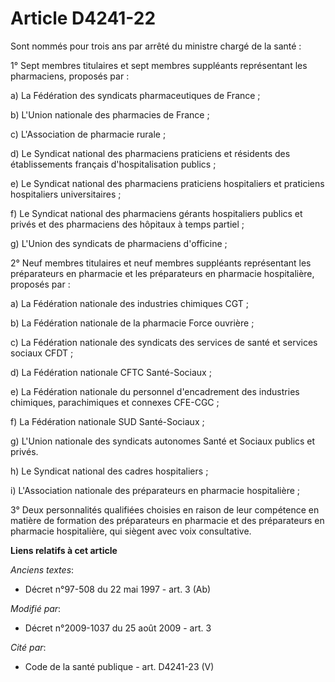 # Article D4241-22

Sont nommés pour trois ans par arrêté du ministre chargé de la santé : 

1° Sept membres titulaires et sept membres suppléants représentant les pharmaciens, proposés par : 

a) La Fédération des syndicats pharmaceutiques de France ; 

b) L'Union nationale des pharmacies de France ; 

c) L'Association de pharmacie rurale ; 

d) Le Syndicat national des pharmaciens praticiens et résidents des établissements français d'hospitalisation publics ; 

e) Le Syndicat national des pharmaciens praticiens hospitaliers et praticiens hospitaliers universitaires ; 

f) Le Syndicat national des pharmaciens gérants hospitaliers publics et privés et des pharmaciens des hôpitaux à temps
partiel ; 

g) L'Union des syndicats de pharmaciens d'officine ; 

2° Neuf membres titulaires et neuf membres suppléants représentant les préparateurs en pharmacie et les préparateurs en
pharmacie hospitalière, proposés par : 

a) La Fédération nationale des industries chimiques CGT ; 

b) La Fédération nationale de la pharmacie Force ouvrière ; 

c) La Fédération nationale des syndicats des services de santé et services sociaux CFDT ; 

d) La Fédération nationale CFTC Santé-Sociaux ; 

e) La Fédération nationale du personnel d'encadrement des industries chimiques, parachimiques et connexes CFE-CGC ; 

f) La Fédération nationale SUD Santé-Sociaux ; 

g) L'Union nationale des syndicats autonomes Santé et Sociaux publics et privés. 

h) Le Syndicat national des cadres hospitaliers ; 

i) L'Association nationale des préparateurs en pharmacie hospitalière ; 

3° Deux personnalités qualifiées choisies en raison de leur compétence en matière de formation des préparateurs en pharmacie
et des préparateurs en pharmacie hospitalière, qui siègent avec voix consultative.

**Liens relatifs à cet article**

_Anciens textes_:

  - Décret n°97-508 du 22 mai 1997 - art. 3 (Ab)

_Modifié par_:

  - Décret n°2009-1037 du 25 août 2009 - art. 3

_Cité par_:

  - Code de la santé publique - art. D4241-23 (V)
